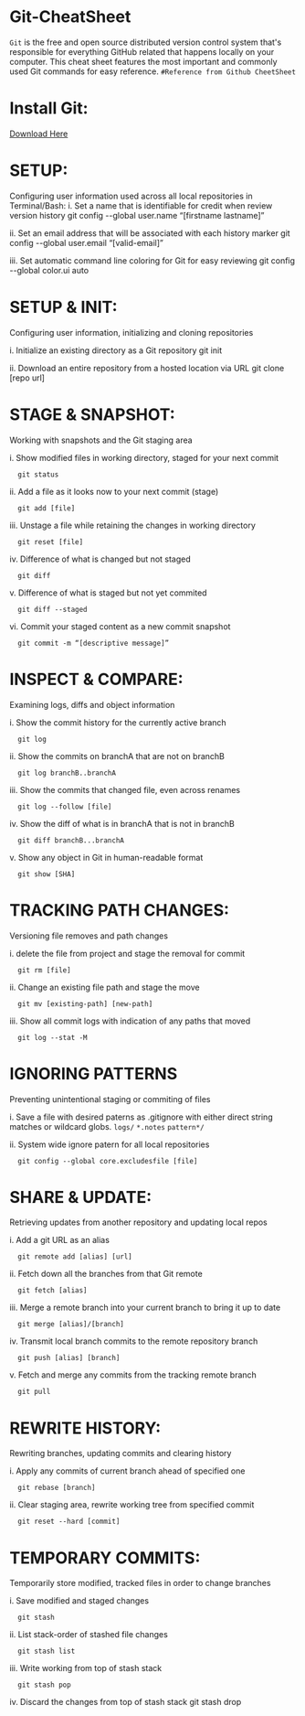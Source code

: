 # Git-CheatSheet
`Git` is the free and open source distributed version control system that's responsible for everything GitHub
related that happens locally on your computer. This cheat sheet features the most important and commonly
used Git commands for easy reference.     `#Reference from Github CheetSheet`


# Install Git:
[Download Here](https://git-scm.com/downloads)

# SETUP: 
Configuring user information used across all local repositories in Terminal/Bash:
i.   Set a name that is identifiable for credit when review version history
      git config --global user.name “[firstname lastname]”
      
ii.  Set an email address that will be associated with each history marker
      git config --global user.email “[valid-email]”
      
iii. Set automatic command line coloring for Git for easy reviewing
      git config --global color.ui auto
      
# SETUP & INIT:
Configuring user information, initializing and cloning repositories

i.   Initialize an existing directory as a Git repository
      git init

ii.  Download an entire repository from a hosted location via URL
      git clone [repo url]

# STAGE & SNAPSHOT:
Working with snapshots and the Git staging area

i.   Show modified files in working directory, staged for your next commit

      git status
ii.  Add a file as it looks now to your next commit (stage)

      git add [file]
iii. Unstage a file while retaining the changes in working directory

      git reset [file]
iv.  Difference of what is changed but not staged

      git diff
v.   Difference of what is staged but not yet commited

      git diff --staged
vi.  Commit your staged content as a new commit snapshot

      git commit -m “[descriptive message]”

# INSPECT & COMPARE:
Examining logs, diffs and object information

i.   Show the commit history for the currently active branch

      git log
ii.  Show the commits on branchA that are not on branchB

      git log branchB..branchA
iii. Show the commits that changed file, even across renames

      git log --follow [file]
iv.  Show the diff of what is in branchA that is not in branchB

      git diff branchB...branchA
v.  Show any object in Git in human-readable format

      git show [SHA]

# TRACKING PATH CHANGES:
Versioning file removes and path changes

i.  delete the file from project and stage the removal for commit

      git rm [file]
ii.  Change an existing file path and stage the move

      git mv [existing-path] [new-path]
iii. Show all commit logs with indication of any paths that moved

      git log --stat -M

# IGNORING PATTERNS
Preventing unintentional staging or commiting of files

i.   Save a file with desired paterns as .gitignore with either direct string matches or wildcard globs.
`logs/`
`*.notes`
`pattern*/`

ii.  System wide ignore patern for all local repositories

      git config --global core.excludesfile [file]

# SHARE & UPDATE:
Retrieving updates from another repository and updating local repos

i.   Add a git URL as an alias

      git remote add [alias] [url]
ii.  Fetch down all the branches from that Git remote

      git fetch [alias]
iii. Merge a remote branch into your current branch to bring it up to date

      git merge [alias]/[branch]
iv.  Transmit local branch commits to the remote repository branch

      git push [alias] [branch]
v.   Fetch and merge any commits from the tracking remote branch

      git pull

# REWRITE HISTORY:
Rewriting branches, updating commits and clearing history

i.   Apply any commits of current branch ahead of specified one

      git rebase [branch]
ii.  Clear staging area, rewrite working tree from specified commit

      git reset --hard [commit]

# TEMPORARY COMMITS:
Temporarily store modified, tracked files in order to change branches

i.   Save modified and staged changes

      git stash
ii.  List stack-order of stashed file changes

      git stash list
iii. Write working from top of stash stack

      git stash pop
iv.  Discard the changes from top of stash stack
      git stash drop

